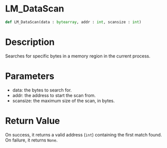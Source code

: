 # LM_DataScan

```python
def LM_DataScan(data : bytearray, addr : int, scansize : int)
```

# Description

Searches for specific bytes in a memory region in the current process.

# Parameters

- data: the bytes to search for.
- addr: the address to start the scan from.
- scansize: the maximum size of the scan, in bytes.

# Return Value

On success, it returns a valid address (`int`) containing the first match found. On failure, it returns `None`.

